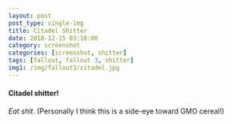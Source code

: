 ```yaml
---
layout: post
post_type: single-img
title: Citadel Shitter
date: 2018-12-15 03:10:00
category: screenshot
categories: [screenshot, shitter]
tags: [fallout, fallout 3, shitter]
img1: /img/fallout3/citadel.jpg
---
```

#### Citadel shitter!

*Eat shit.* (Personally I think this is a side-eye toward GMO cereal!)
